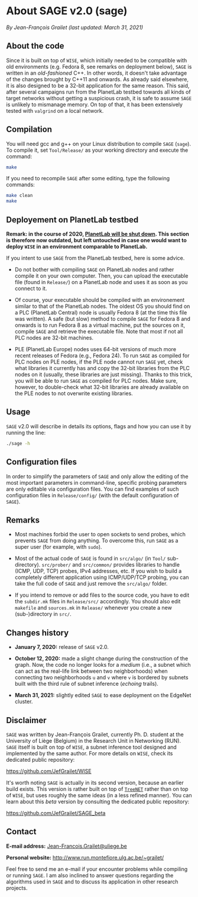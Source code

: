 # About SAGE v2.0 (sage)

*By Jean-François Grailet (last updated: March 31, 2021)*

## About the code

Since it is built on top of `WISE`, which initially needed to be compatible with old environments (e.g. Fedora 8, see remarks on deployment below), `SAGE` is written in an _old-fashioned_ C++. In other words, it doesn't take advantage of the changes brought by C++11 and onwards. As already said elsewhere, it is also designed to be a 32-bit application for the same reason. This said, after several campaigns run from the PlanetLab testbed towards all kinds of target networks without getting a suspicious crash, it is safe to assume `SAGE` is unlikely to mismanage memory. On top of that, it has been extensively tested with `valgrind` on a local network.

## Compilation

You will need gcc and g++ on your Linux distribution to compile `SAGE` (`sage`). To compile it, set `Tool/Release/` as your working directory and execute the command:

```sh
make
```

If you need to recompile `SAGE` after some editing, type the following commands:

```sh
make clean
make
```

## Deployement on PlanetLab testbed

**Remark: in the course of 2020, [PlanetLab will be shut down](https://www.systemsapproach.org/blog/its-been-a-fun-ride). This section is therefore now outdated, but left untouched in case one would want to deploy `WISE` in an environment comparable to PlanetLab.**

If you intent to use `SAGE` from the PlanetLab testbed, here is some advice.

* Do not bother with compiling `SAGE` on PlanetLab nodes and rather compile it on your own computer. Then, you can upload the executable file (found in `Release/`) on a PlanetLab node and uses it as soon as you connect to it.

* Of course, your executable should be compiled with an environement similar to that of the PlanetLab nodes. The oldest OS you should find on a PLC (PlanetLab Central) node is usually Fedora 8 (at the time this file was written). A safe (but slow) method to compile `SAGE` for Fedora 8 and onwards is to run Fedora 8 as a virtual machine, put the sources on it, compile `SAGE` and retrieve the executable file. Note that most if not all PLC nodes are 32-bit machines.

* PLE (PlanetLab Europe) nodes uses 64-bit versions of much more recent releases of Fedora (e.g., Fedora 24). To run `SAGE` as compiled for PLC nodes on PLE nodes, if the PLE node cannot run `SAGE` yet, check what libraries it currently has and copy the 32-bit libraries from the PLC nodes on it (usually, these libraries are just missing). Thanks to this trick, you will be able to run `SAGE` as compiled for PLC nodes. Make sure, however, to double-check what 32-bit libraries are already available on the PLE nodes to not overwrite existing libraries.

## Usage

`SAGE` v2.0 will describe in details its options, flags and how you can use it by running the line:

```sh
./sage -h
```

## Configuration files

In order to simplify the parameters of `SAGE` and only allow the editing of the most important parameters in command-line, specific probing parameters are only editable via configuration files. You can find examples of such configuration files in `Release/config/` (with the default configuration of `SAGE`).

## Remarks

* Most machines forbid the user to open sockets to send probes, which prevents `SAGE` from doing anything. To overcome this, run `SAGE` as a super user (for example, with `sudo`).

* Most of the actual code of `SAGE` is found in `src/algo/` (in `Tool/` sub-directory). `src/prober/` and `src/common/` provides libraries to handle (ICMP, UDP, TCP) probes, IPv4 addresses, etc. If you wish to build a completely different application using ICMP/UDP/TCP probing, you can take the full code of ``SAGE`` and just remove the `src/algo/` folder.

* If you intend to remove or add files to the source code, you have to edit the `subdir.mk` files in `Release/src/` accordingly. You should also edit `makefile` and `sources.mk` in `Release/` whenever you create a new (sub-)directory in `src/`.

## Changes history

* **January 7, 2020:** release of `SAGE` v2.0.

* **October 12, 2020:** made a slight change during the construction of the graph. Now, the code no longer looks for a _medium_ (i.e., a subnet which can act as the real-life link between two neighborhoods) when connecting two neighborhoods `u` and `v` where `v` is bordered by subnets built with the third rule of subnet inference (_echoing_ trails).

* **March 31, 2021:** slightly edited `SAGE` to ease deployment on the EdgeNet cluster.

## Disclaimer

`SAGE` was written by Jean-François Grailet, currently Ph. D. student at the University of Liège (Belgium) in the Research Unit in Networking (RUN). `SAGE` itself is built on top of `WISE`, a subnet inference tool designed and implemented by the same author. For more details on `WISE`, check its dedicated public repository:

https://github.com/JefGrailet/WISE

It's worth noting `SAGE` is actually in its second version, because an earlier build exists. This version is rather built on top of [`TreeNET`](https://github.com/JefGrailet/TreeNET) rather than on top of `WISE`, but uses roughly the same ideas (in a less refined manner). You can learn about this _beta_ version by consulting the dedicated public repository:

https://github.com/JefGrailet/SAGE_beta

## Contact

**E-mail address:** Jean-Francois.Grailet@uliege.be

**Personal website:** http://www.run.montefiore.ulg.ac.be/~grailet/

Feel free to send me an e-mail if your encounter problems while compiling or running `SAGE`. I am also inclined to answer questions regarding the algorithms used in `SAGE` and to discuss its application in other research projects.

